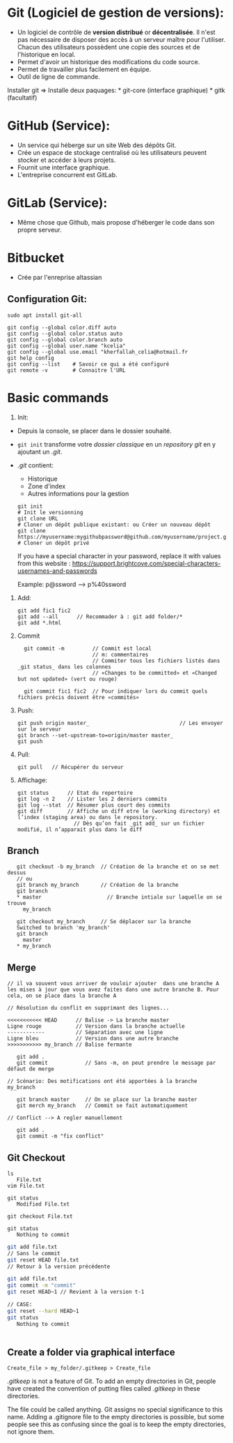 # Git (Logiciel de gestion de versions):

* Un logiciel de contrôle de **version distribué** or **décentralisée**. Il n'est pas nécessaire de disposer des accès à un serveur maître pour l'utiliser. Chacun des utilisateurs possèdent une copie des sources et de l'historique en local.
* Permet d'avoir un historique des modifications du code source.
* Permet de travailler plus facilement en équipe.
* Outil de ligne de commande.	

Installer git ⇒ Installe deux paquages: 
    * git-core (interface graphique)
    * gitk (facultatif)

# GitHub (Service):

* Un service qui héberge sur un site Web des dépôts Git.
* Crée un espace de stockage centralisé où les utilisateurs peuvent stocker et accéder à leurs projets.
* Fournit une interface graphique.
* L'entreprise concurrent est GitLab.

# GitLab (Service):

* Même chose que Github, mais propose d'héberger le code dans son propre serveur.

# Bitbucket

*  Crée par l'enreprise altassian


## Configuration Git:

`sudo apt install git-all`

```
git config --global color.diff auto
git config --global color.status auto
git config --global color.branch auto
git config --global user.name "kcelia"
git config --global use.email "kherfallah_celia@hotmail.fr
git help config
git config --list    # Savoir ce qui a été configuré
git remote -v        # Connaitre l'URL
```

# Basic commands 

1. Init:

- Depuis la console, se placer dans le dossier souhaité.
- `git init` transforme votre _dossier classique_ en un _repository git_ en y ajoutant un _.git_.
- _.git_ contient:
   * Historique
   * Zone d'index
   * Autres informations pour la gestion

    ```  
    git init                                                                         # Init le versionning
    git clone URL                                                                    # Cloner un dépôt publique existant: ou Créer un nouveau dépôt
    git clone https://myusername:mygithubpassword@github.com/myusername/project.git  # Cloner un dépôt privé
    ```
  If you have a special character in your password, replace it with values from this website : https://support.brightcove.com/special-characters-usernames-and-passwords 
  
  Example: p@ssword --> p%40ssword
  
1. Add:

    ```
    git add fic1 fic2 
    git add --all      // Recommader à : git add folder/*
    git add *.html        
    ```

1. Commit 

    ```
      git commit -m         // Commit est local
                            // m: commentaires 
                            // Commiter tous les fichiers listés dans _git status_ dans les colonnes 
                            // «Changes to be committed» et «Changed but not updated» (vert ou rouge)

      git commit fic1 fic2  // Pour indiquer lors du commit quels fichiers précis doivent être «commités»
    ```

1. Push:

    ```
    git push origin master_                             // Les envoyer sur le serveur
    git branch --set-upstream-to=origin/master master_
    git push
    ```

1. Pull:

    `git pull   // Récupérer du serveur`

1. Affichage:

    ```
    git status      // Etat du repertoire
    git log -n 2    // Lister les 2 derniers commits
    git log --stat  // Résumer plus court des commits
    git diff        // Affiche un diff etre le (working directory) et l’index (staging area) ou dans le repository. 
                      // Dès qu’on fait _git add_ sur un fichier modifié, il n’apparait plus dans le diff
    ```

## Branch 

```
   git checkout -b my_branch  // Création de la branche et on se met dessus
   // ou 
   git branch my_branch       // Création de la branche
   git branch 
   * master                     // Branche intiale sur laquelle on se trouve
     my_branch
   
   git checkout my_branch     // Se déplacer sur la branche
   Switched to branch 'my_branch'
   git branch 
     master     
   * my_branch
```

## Merge 

```
// il va souvent vous arriver de vouloir ajouter  dans une branche A les mises à jour que vous avez faites dans une autre branche B. Pour cela, on se place dans la branche A

// Résolution du conflit en supprimant des lignes...

<<<<<<<<<<< HEAD      // Balise -> La branche master
Ligne rouge           // Version dans la branche actuelle
------------          // Séparation avec une ligne
Ligne bleu            // Version dans une autre branche 
>>>>>>>>>>> my_branch // Balise fermante 

   git add . 
   git commit            // Sans -m, on peut prendre le message par défaut de merge

// Scénario: Des motifications ont été apportées à la branche my_branch
  
   git branch master     // On se place sur la branche master
   git merch my_branch   // Commit se fait automatiquement 
   
// Conflict --> A regler manuellement 
   
   git add .
   git commit -m "fix conflict"
```

## Git Checkout 

```
ls
   File.txt
vim File.txt

git status
   Modified File.txt

git checkout File.txt

git status
   Nothing to commit
```   

```Bash
git add file.txt
// Sans le commit 
git reset HEAD file.txt
// Retour à la version précédente 

git add file.txt
git commit -m "commit"
git reset HEAD~1 // Revient à la version t-1

// CASE:
git reset --hard HEAD~1
git status
   Nothing to commit
   
```
## Create a folder via graphical interface

`Create_file > my_folder/.gitkeep > Create_file`

*.gitkeep* is not a feature of Git. To add an empty directories in Git, people have created the convention of putting files called *.gitkeep* in these directories. 

The file could be called anything. Git assigns no special significance to this name.
Adding a .gitignore file to the empty directories is possible, but some people see this as confusing since the goal is to keep the empty directories, not ignore them.
